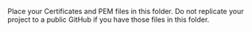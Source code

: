 Place your Certificates and PEM files in this folder.  Do not replicate your project to a public GitHub if you have those files in this folder.